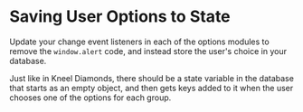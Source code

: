 # Saving User Options to State

Update your change event listeners in each of the options modules to remove the `window.alert` code, and instead store the user's choice in your database.

Just like in Kneel Diamonds, there should be a state variable in the database that starts as an empty object, and then gets keys added to it when the user chooses one of the options for each group.